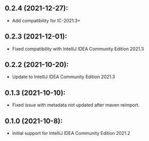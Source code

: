 ## 0.2.4 (2021-12-27):

- Add compatibility for IC-2021.3+

## 0.2.3 (2021-12-01):

- Fixed compatibility with IntelliJ IDEA Community Edition 2021.3

## 0.2.2 (2021-10-20):

- Update to IntelliJ IDEA Community Edition 2021.3

## 0.1.3 (2021-10-10):

- Fixed issue with metadata not updated after maven reimport.

## 0.1.0 (2021-10-8):

- Initial support for IntelliJ IDEA Community Edition 2021.2